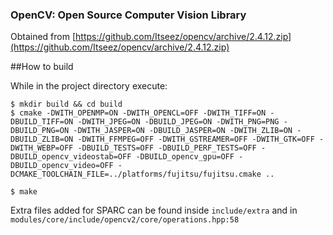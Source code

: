 ### OpenCV: Open Source Computer Vision Library

Obtained from [https://github.com/Itseez/opencv/archive/2.4.12.zip](https://github.com/Itseez/opencv/archive/2.4.12.zip)

##How to build

While in the project directory execute:

```
$ mkdir build && cd build
$ cmake -DWITH_OPENMP=ON -DWITH_OPENCL=OFF -DWITH_TIFF=ON -DBUILD_TIFF=ON -DWITH_JPEG=ON -DBUILD_JPEG=ON -DWITH_PNG=PNG -DBUILD_PNG=ON -DWITH_JASPER=ON -DBUILD_JASPER=ON -DWITH_ZLIB=ON -DBUILD_ZLIB=ON -DWITH_FFMPEG=OFF -DWITH_GSTREAMER=OFF -DWITH_GTK=OFF -DWITH_WEBP=OFF -DBUILD_TESTS=OFF -DBUILD_PERF_TESTS=OFF -DBUILD_opencv_videostab=OFF -DBUILD_opencv_gpu=OFF -DBUILD_opencv_video=OFF -DCMAKE_TOOLCHAIN_FILE=../platforms/fujitsu/fujitsu.cmake ..

$ make
```

Extra files added for SPARC can be found inside `include/extra` and in `modules/core/include/opencv2/core/operations.hpp:58`